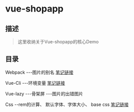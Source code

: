 # vue-shopapp

## 描述
> 这里收纳关于Vue-shopapp的核心Demo

## 目录

Webpack
---图片的别名  [笔记链接](http://note.youdao.com/noteshare?id=39cde6211c24d4a7a7f143c8c49ce40a)

Vue-Cli
---环境变量 [笔记链接](http://note.youdao.com/noteshare?id=eff1580fb903942f0e4b3919b09a566d)

Vue-lazy
---骨架屏
---图片的出错图片

Css
--rem的计算、 默认字体、字体大小、 base css [笔记链接](http://note.youdao.com/noteshare?id=7f81b598d9a60171d31a3da452409d09)

